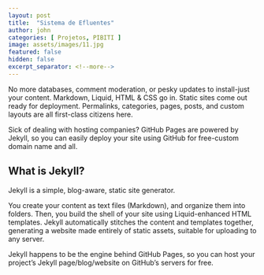 ```yaml
---
layout: post
title:  "Sistema de Efluentes"
author: john
categories: [ Projetos, PIBITI ]
image: assets/images/11.jpg
featured: false
hidden: false
excerpt_separator: <!--more-->
---
```


No more databases, comment moderation, or pesky updates to install-just your content. Markdown, Liquid, HTML & CSS go in.<!--more--> Static sites come out ready for deployment. Permalinks, categories, pages, posts, and custom layouts are all first-class citizens here.

Sick of dealing with hosting companies? GitHub Pages are powered by Jekyll, so you can easily deploy your site using GitHub for free-custom domain name and all.

## What is Jekyll?

Jekyll is a simple, blog-aware, static site generator.

You create your content as text files (Markdown), and organize them into folders. Then, you build the shell of your site using Liquid-enhanced HTML templates. Jekyll automatically stitches the content and templates together, generating a website made entirely of static assets, suitable for uploading to any server.

Jekyll happens to be the engine behind GitHub Pages, so you can host your project’s Jekyll page/blog/website on GitHub’s servers for free.